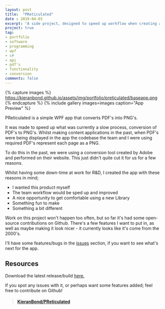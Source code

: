 ```yaml
---
layout: post
title:  "PReticulated"
date : 2019-04-03
excerpt: "A side project, designed to speed up workflow when creating apps"
project: true
tag:
- portfolio
- software
- programming
- wpf
- c#
- api
- pdf's
- functionality
- conversion
comments: false
---
```


{% capture images %}
	https://kieranbond.github.io/assets/img/portfolio/preticulated/baseapp.png
{% endcapture %}
{% include gallery images=images caption="App Preview" %}

PReticulated is a simple WPF app that converts PDF's into PNG's. 

It was made to speed up what was currently a slow process, conversion of PDF's to PNG's. Whilst making content applications in the past, when PDF's were being displayed in the app the codebase the team and I were using required PDF's represent each page as a PNG. 

To do this in the past, we were using a conversion tool created by Adobe and performed on their website. This just didn't quite cut it for us for a few reasons.

Whilst having some down-time at work for R&D, I created the app with these reasons in mind;

* I wanted this product myself
* The team workflow would be sped up and improved
* A nice opportunity to get comfortable using a new Library
* Something fun to make
* Something a bit different
	
Work on this project won't happen too often, but so far it's had some open-source contributions on Github. There's a few features I want to put in, as well as maybe making it look nicer - it currently looks like it's come from the 2000's.

I'll have some features/bugs in the <a href="https://github.com/KieranBond/PReticulated/issues">issues</a> section, if you want to see what's next for the app.

<h2> Resources </h2>

Download the latest release/build <a href="https://github.com/KieranBond/PReticulated/releases">here.</a>

If you spot any issues with it, or perhaps want some features added; feel free to contribute on Github!

<blockquote class="embedly-card" data-card-controls="0"><h4><a href="https://github.com/KieranBond/PReticulated">KieranBond/PReticulated</a></h4></blockquote>
<script async src="//cdn.embedly.com/widgets/platform.js" charset="UTF-8"></script>
